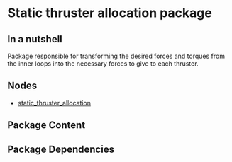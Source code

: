 # Static thruster allocation package

## In a nutshell
Package responsible for transforming the desired forces and torques from the inner loops into the necessary forces to give to each thruster. 

## Nodes

* [static_thruster_allocation](./static_thruster_allocation.md)

## Package Content

## Package Dependencies
